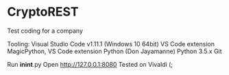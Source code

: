 # CryptoREST
Test coding for a company

Tooling:
Visual Studio Code v1.11.1 (Windows 10 64bit)
VS Code extension MagicPython,
VS Code extension Python (Don Jayamanne)
Python 3.5.x
Git

Run
__inint__.py
Open http://127.0.0.1:8080 
Tested on Vivaldi (;